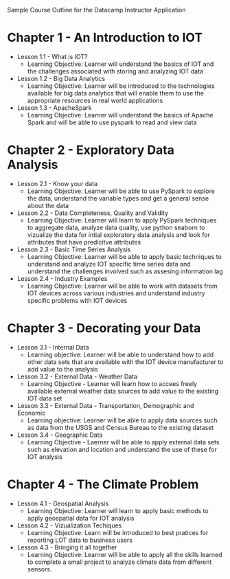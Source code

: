 Sample Course Outline for the Datacamp Instructor Application

# Chapter 1 - An Introduction to IOT

* Lesson 1.1 - What is IOT?
  * Learning Objective: Learner will understand the basics of IOT and the challenges associated with storing and analyzing IOT data
* Lesson 1.2 - Big Data Analytics 
  * Learning Objective: Learner will be introduced to the technologies available for big data analytics that will enable them to use the appropriate resources in real world applications
* Lesson 1.3 - ApacheSpark
  * Learning Objective: Learner will understand the basics of Apache Spark and will be able to use pyspark to read and view data
 
# Chapter 2 - Exploratory Data Analysis

* Lesson 2.1 - Know your data
  * Learning Objective: Learner will be able to use PySpark to explore the data, understand the variable types and get a general sense about the data
* Lesson 2.2 - Data Completeness, Quality and Validity
  * Learning Objective: Learner will learn to apply PySpark techniques to aggregate data, analyze data quality, use python seaborn to vizualize the data for intial exploratory data analysis and look for attributes that have predicitve attributes
* Lesson 2.3 - Basic Time Series Analysis
  * Learning Objective: Learner will be able to apply basic techniques to understand and analyze IOT specific time series data and understand the challenges involved such as assesing information lag
* Lesson 2.4 - Industry Examples
  * Learning Objective: Learner will be able to work with datasets from IOT devices across various industries and understand industry specific problems with IOT devices

# Chapter 3 - Decorating your Data 

* Lesson 3.1 - Internal Data
  * Learning objective: Learner will be able to understand how to add other data sets that are available with the IOT device manufacturer to add value to the analysis
* Lesson 3.2 - External Data - Weather Data
  * Learning Objective - Learner will learn how to accees freely available external weather data sources to add value to the existing IOT data set
* Lesson 3.3 - External Data - Transportation, Demographic and Economic 
  * Learning objective: Learner will be able to apply data sources such as data from the USGS and Census Bureau to the existing dataset
* Lesson 3.4 - Geographic Data
  * Learning Objective - Laerner will be able to apply external data sets such as elevation and location and understand the use of these for IOT analysis

# Chapter 4 - The Climate Problem

* Lesson 4.1 - Geospatial Analysis
  * Learning Objective: Learner will learn to apply basic methods to apply geospatial data for IOT analysis
* Lesson 4.2 - Vizualization Techiques
  * Learning Objective: Learn will be introduced to best pratices for reporting LOT data to business users 
* Lesson 4.3 - Bringing it all together
  * Learning Objective: Learner will be able to apply all the skills learned to complete a small project to analyze climate data from different sensors. 
